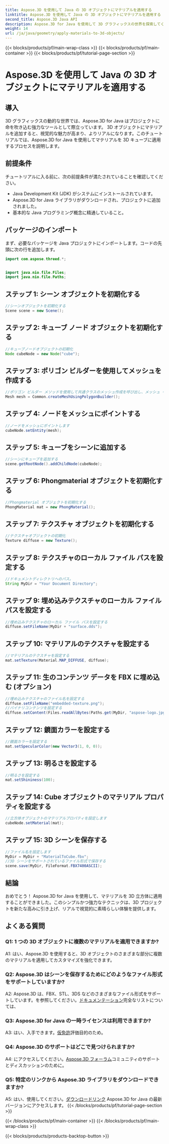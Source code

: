 ```yaml
---
title: Aspose.3D を使用して Java の 3D オブジェクトにマテリアルを適用する
linktitle: Aspose.3D を使用して Java の 3D オブジェクトにマテリアルを適用する
second_title: Aspose.3D Java API
description: Aspose.3D for Java を使用して 3D グラフィックスの世界を探索してください。マテリアルを 3D オブジェクトにシームレスに適用する方法を学びます。リアルなビジュアルでプロジェクトを向上させます。
weight: 14
url: /ja/java/geometry/apply-materials-to-3d-objects/
---
```


{{< blocks/products/pf/main-wrap-class >}}
{{< blocks/products/pf/main-container >}}
{{< blocks/products/pf/tutorial-page-section >}}

# Aspose.3D を使用して Java の 3D オブジェクトにマテリアルを適用する

## 導入

3D グラフィックスの動的な世界では、Aspose.3D for Java はプロジェクトに命を吹き込む強力なツールとして際立っています。 3D オブジェクトにマテリアルを追加すると、視覚的な魅力が高まり、よりリアルになります。このチュートリアルでは、Aspose.3D for Java を使用してマテリアルを 3D キューブに適用するプロセスを説明します。

## 前提条件

チュートリアルに入る前に、次の前提条件が満たされていることを確認してください。

- Java Development Kit (JDK) がシステムにインストールされています。
- Aspose.3D for Java ライブラリがダウンロードされ、プロジェクトに追加されました。
- 基本的な Java プログラミング概念に精通していること。

## パッケージのインポート

まず、必要なパッケージを Java プロジェクトにインポートします。コードの先頭に次の行を追加します。

```java
import com.aspose.threed.*;


import java.nio.file.Files;
import java.nio.file.Paths;
```

## ステップ 1: シーン オブジェクトを初期化する

```java
//シーンオブジェクトを初期化する
Scene scene = new Scene();
```

## ステップ 2: キューブ ノード オブジェクトを初期化する

```java
//キューブノードオブジェクトの初期化
Node cubeNode = new Node("cube");
```

## ステップ 3: ポリゴン ビルダーを使用してメッシュを作成する

```java
//ポリゴン ビルダー メソッドを使用して共通クラスのメッシュ作成を呼び出し、メッシュ インスタンスを設定します
Mesh mesh = Common.createMeshUsingPolygonBuilder();
```

## ステップ 4: ノードをメッシュにポイントする

```java
//ノードをメッシュにポイントします
cubeNode.setEntity(mesh);
```

## ステップ 5: キューブをシーンに追加する

```java
//シーンにキューブを追加する
scene.getRootNode().addChildNode(cubeNode);
```

## ステップ 6: Phongmaterial オブジェクトを初期化する

```java
//Phongmaterial オブジェクトを初期化する
PhongMaterial mat = new PhongMaterial();
```

## ステップ 7: テクスチャ オブジェクトを初期化する

```java
//テクスチャオブジェクトの初期化
Texture diffuse = new Texture();
```

## ステップ 8: テクスチャのローカル ファイル パスを設定する

```java
//ドキュメントディレクトリへのパス。
String MyDir = "Your Document Directory";
```

## ステップ 9: 埋め込みテクスチャのローカル ファイル パスを設定する

```java
//埋め込みテクスチャのローカル ファイル パスを設定する
diffuse.setFileName(MyDir + "surface.dds");
```

## ステップ 10: マテリアルのテクスチャを設定する

```java
//マテリアルのテクスチャを設定する
mat.setTexture(Material.MAP_DIFFUSE, diffuse);
```

## ステップ 11: 生のコンテンツ データを FBX に埋め込む (オプション)

```java
//埋め込みテクスチャのファイル名を設定する
diffuse.setFileName("embedded-texture.png");
//バイナリコンテンツを設定する
diffuse.setContent(Files.readAllBytes(Paths.get(MyDir, "aspose-logo.jpg")));
```

## ステップ 12: 鏡面カラーを設定する

```java
//鏡面カラーを設定する
mat.setSpecularColor(new Vector3(1, 0, 0));
```

## ステップ 13: 明るさを設定する

```java
//明るさを設定する
mat.setShininess(100);
```

## ステップ 14: Cube オブジェクトのマテリアル プロパティを設定する

```java
//立方体オブジェクトのマテリアルプロパティを設定します
cubeNode.setMaterial(mat);
```

## ステップ 15: 3D シーンを保存する

```java
//ファイル名を設定します
MyDir = MyDir + "MaterialToCube.fbx";
//3D シーンをサポートされているファイル形式で保存する
scene.save(MyDir, FileFormat.FBX7400ASCII);
```

## 結論

おめでとう！ Aspose.3D for Java を使用して、マテリアルを 3D 立方体に適用することができました。このシンプルかつ強力なテクニックは、3D プロジェクトを新たな高みに引き上げ、リアルで視覚的に素晴らしい体験を提供します。

## よくある質問

### Q1: 1 つの 3D オブジェクトに複数のマテリアルを適用できますか?

A1: はい、Aspose.3D を使用すると、3D オブジェクトのさまざまな部分に複数のマテリアルを適用してカスタマイズを強化できます。

### Q2: Aspose.3D はシーンを保存するためにどのようなファイル形式をサポートしていますか?

 A2: Aspose.3D は、FBX、STL、3DS などのさまざまなファイル形式をサポートしています。を参照してください。[ドキュメンテーション](https://reference.aspose.com/3d/java/)完全なリストについては、

### Q3: Aspose.3D for Java の一時ライセンスは利用できますか?

 A3: はい、入手できます。[仮免許](https://purchase.aspose.com/temporary-license/)評価目的のため。

### Q4: Aspose.3D のサポートはどこで見つけられますか?

 A4: にアクセスしてください。[Aspose.3D フォーラム](https://forum.aspose.com/c/3d/18)コミュニティのサポートとディスカッションのために。

### Q5: 特定のリンクから Aspose.3D ライブラリをダウンロードできますか?

 A5: はい、使用してください。[ダウンロードリンク](https://releases.aspose.com/3d/java/) Aspose.3D for Java の最新バージョンにアクセスします。
{{< /blocks/products/pf/tutorial-page-section >}}

{{< /blocks/products/pf/main-container >}}
{{< /blocks/products/pf/main-wrap-class >}}

{{< blocks/products/products-backtop-button >}}
